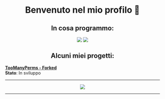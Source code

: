 <h1 align="center">Benvenuto nel mio profilo 👀</h1>
<p align="center"> 
</p>

<h2 align="center"> In cosa programmo: </h2>
<p align="center"> 
<img src="https://img.shields.io/badge/Java-ED8B00?style=for-the-badge&logo=java&logoColor=white" />
<img src="https://img.shields.io/badge/Node.js-43853D?style=for-the-badge&logo=node.js&logoColor=white" />
</p>

<h2 align="center"> Alcuni miei progetti: </h2>

[**TooManyPerms - Forked**](https://github.com/Infamess/TooManyPerms)
<br>**Stato**: In sviluppo

<hr>
<p align="center"><img src="https://github-readme-stats.vercel.app/api?username=Infamess&theme=gradient&show_icons=true&custom_title=Statistiche di Infamess&count_private=true" /></p>
<hr>
